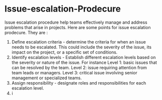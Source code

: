 # Issue-escalation-Prodecure
Issue escalation procedure help teams effectively manage and address problems that arise in projects. Here are some points for issue escalation prodecure. They are :
1. Define escalation criteria - determine the criteria for when an issue needs to be escalated. This could include the severity of the issue, its impact on the project, or a specific set of conditions.
2. Identify escalation levels - Establish different escalation levels based on the severity or nature of the issue. For instance
Level 1: basic issues that can be resolved by the team.
Level 2: issue requiring attention from team leads or managers.
Level 3: critical issue involving senior management or specialized teams.
3. Assign responsibility - designate roles and responsibilities for each escalation level.
4. i
